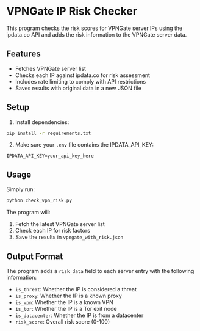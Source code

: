 # VPNGate IP Risk Checker

This program checks the risk scores for VPNGate server IPs using the ipdata.co API and adds the risk information to the VPNGate server data.

## Features

- Fetches VPNGate server list
- Checks each IP against ipdata.co for risk assessment
- Includes rate limiting to comply with API restrictions
- Saves results with original data in a new JSON file

## Setup

1. Install dependencies:
```bash
pip install -r requirements.txt
```

2. Make sure your `.env` file contains the IPDATA_API_KEY:
```
IPDATA_API_KEY=your_api_key_here
```

## Usage

Simply run:
```bash
python check_vpn_risk.py
```

The program will:
1. Fetch the latest VPNGate server list
2. Check each IP for risk factors
3. Save the results in `vpngate_with_risk.json`

## Output Format

The program adds a `risk_data` field to each server entry with the following information:
- `is_threat`: Whether the IP is considered a threat
- `is_proxy`: Whether the IP is a known proxy
- `is_vpn`: Whether the IP is a known VPN
- `is_tor`: Whether the IP is a Tor exit node
- `is_datacenter`: Whether the IP is from a datacenter
- `risk_score`: Overall risk score (0-100) 